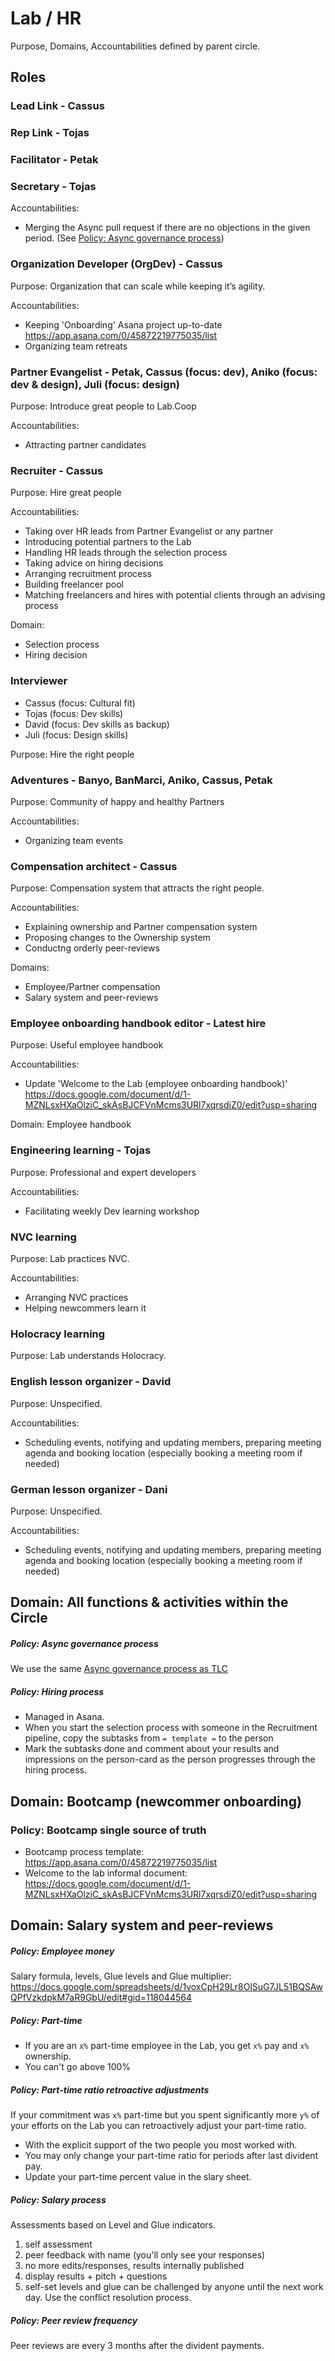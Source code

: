 # Lab / HR
Purpose, Domains, Accountabilities defined by parent circle.

## Roles

### Lead Link - Cassus
### Rep Link - Tojas
### Facilitator - Petak
### Secretary - Tojas
Accountabilities:
 - Merging the Async pull request if there are no objections in the given period. (See [Policy: Async governance process](#policy-async-governance-process))

### Organization Developer (OrgDev) - Cassus
Purpose: Organization that can scale while keeping it’s agility.

Accountabilities:
- Keeping 'Onboarding' Asana project up-to-date https://app.asana.com/0/45872219775035/list
- Organizing team retreats

### Partner Evangelist - Petak, Cassus (focus: dev), Aniko (focus: dev &  design), Juli (focus: design)
Purpose: Introduce great people to Lab.Coop

Accountabilities:
- Attracting partner candidates

### Recruiter - Cassus
Purpose: Hire great people

Accountabilities:
- Taking over HR leads from Partner Evangelist or any partner
- Introducing potential partners to the Lab
- Handling HR leads through the selection process
- Taking advice on hiring decisions
- Arranging recruitment process
- Building freelancer pool
- Matching freelancers and hires with potential clients through an advising process

Domain:
- Selection process
- Hiring decision

### Interviewer
- Cassus (focus: Cultural fit)
- Tojas (focus: Dev skills)
- David (focus: Dev skills as backup)
- Juli (focus: Design skills)

Purpose: Hire the right people

### Adventures - Banyo, BanMarci, Aniko, Cassus, Petak
Purpose: Community of happy and healthy Partners

Accountabilities:
- Organizing team events

### Compensation architect - Cassus
Purpose: Compensation system that attracts the right people.

Accountabilities:
- Explaining ownership and Partner compensation system
- Proposing changes to the Ownership system
- Conductng orderly peer-reviews

Domains:
- Employee/Partner compensation
- Salary system and peer-reviews

### Employee onboarding handbook editor - Latest hire
Purpose: Useful employee handbook

Accountabilities:
- Update 'Welcome to the Lab (employee onboarding handbook)' https://docs.google.com/document/d/1-MZNLsxHXaOlziC_skAsBJCFVnMcms3URl7xqrsdiZ0/edit?usp=sharing

Domain: Employee handbook

### Engineering learning - Tojas
Purpose: Professional and expert developers

Accountabilities:
 - Facilitating weekly Dev learning workshop

### NVC learning
Purpose: Lab practices NVC.

Accountabilities:
- Arranging NVC practices
- Helping newcommers learn it

### Holocracy learning
Purpose: Lab understands Holocracy.

### English lesson organizer - David
Purpose: Unspecified.

Accountabilities:

- Scheduling events, notifying and updating members, preparing meeting agenda and booking location (especially booking a meeting room if needed)

### German lesson organizer - Dani
Purpose: Unspecified.

Accountabilities:

- Scheduling events, notifying and updating members, preparing meeting agenda and booking location (especially booking a meeting room if needed)

## Domain: All functions & activities within the Circle

##### Policy: Async governance process
We use the same [Async governance process as TLC](README.md#policy-async-governance-process-tlc)

##### Policy: Hiring process
- Managed in Asana.
- When you start the selection process with someone in the Recruitment pipeline, copy the subtasks from `= template =` to the person
- Mark the subtasks done and comment about your results and impressions on the person-card as the person progresses through the hiring process.

## Domain: Bootcamp (newcommer onboarding)

### Policy: Bootcamp single source of truth
- Bootcamp process template: https://app.asana.com/0/45872219775035/list
- Welcome to the lab informal document: https://docs.google.com/document/d/1-MZNLsxHXaOlziC_skAsBJCFVnMcms3URl7xqrsdiZ0/edit?usp=sharing

## Domain: Salary system and peer-reviews

##### Policy: Employee money
Salary formula, levels, Glue levels and Glue multiplier: https://docs.google.com/spreadsheets/d/1voxCpH29Lr8OlSuG7JL51BQSAwQPfVzkdpkM7aR9GbU/edit#gid=118044564

##### Policy: Part-time
- If you are an `x%` part-time employee in the Lab, you get `x%` pay and `x%` ownership.
- You can't go above 100%

##### Policy: Part-time ratio retroactive adjustments
If your commitment was `x%` part-time but you spent significantly more `y%` of your efforts on the Lab you can retroactively adjust your part-time ratio.

- With the explicit support of the two people you most worked with.
- You may only change your part-time ratio for periods after last divident pay.
- Update your part-time percent value in the slary sheet.

##### Policy: Salary process
Assessments based on Level and Glue indicators.
 1. self assessment
 2. peer feedback with name (you'll only see your responses)
 3. no more edits/responses, results internally published
 4. display results + pitch + questions
 5. self-set levels and glue can be challenged by anyone until the next work day. Use the conflict resolution process.

##### Policy: Peer review frequency
Peer reviews are every 3 months after the divident payments.
